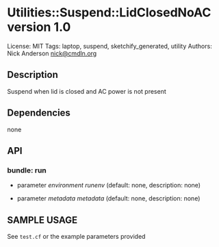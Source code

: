 # Utilities::Suspend::LidClosedNoAC version 1.0

License: MIT
Tags: laptop, suspend, sketchify_generated, utility
Authors: Nick Anderson <nick@cmdln.org>

## Description
Suspend when lid is closed and AC power is not present

## Dependencies
none

## API
### bundle: run
* parameter _environment_ *runenv* (default: none, description: none)

* parameter _metadata_ *metadata* (default: none, description: none)


## SAMPLE USAGE
See `test.cf` or the example parameters provided

